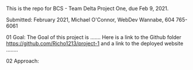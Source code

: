 This is the repo for BCS - Team Delta Project One, due Feb 9, 2021.

Submitted: February 2021, Michael O'Connor, WebDev Wannabe, 604 765-6061

01 Goal: The Goal of this project is ....... Here is a link to the Github folder https://github.com/Richo1213/project-1 and a link to the deployed website ........

02 Approach:
